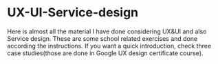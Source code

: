 # UX-UI-Service-design
Here is almost all the material I have done considering UX&amp;UI and also Service design.
These are some school related exercises and done according the instructions.
If you want a quick introduction, check three case studies(those are done in Google UX design certificate course).
